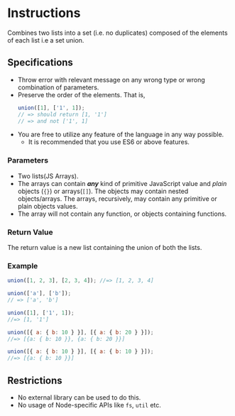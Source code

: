 # Instructions

Combines two lists into a set (i.e. no duplicates) composed of the elements of each list i.e a set union.

## Specifications

- Throw error with relevant message on any wrong type or wrong combination of parameters.
- Preserve the order of the elements. That is,
  ```js
  union([1], ['1', 1]);
  // => should return [1, '1']
  // => and not ['1', 1]
  ```
- You are free to utilize any feature of the language in any way possible.
  - It is recommended that you use ES6 or above features.

### Parameters

- Two lists(JS Arrays).
- The arrays can contain **_any_** kind of primitive JavaScript value and _plain_ objects (`{}`) or arrays(`[]`). The objects may contain nested objects/arrays. The arrays, recursively, may contain any primitive or plain objects values.
- The array will not contain any function, or objects containing functions.

### Return Value

The return value is a new list containing the union of both the lists.

### Example

```js
union([1, 2, 3], [2, 3, 4]); //=> [1, 2, 3, 4]

union(['a'], ['b']);
// => ['a', 'b']

union([1], ['1', 1]);
//=> [1, '1']

union([{ a: { b: 10 } }], [{ a: { b: 20 } }]);
//=> [{a: { b: 10 }}, {a: { b: 20 }}]

union([{ a: { b: 10 } }], [{ a: { b: 10 } }]);
//=> [{a: { b: 10 }}]
```

## Restrictions

- No external library can be used to do this.
- No usage of Node-specific APIs like `fs`, `util` etc.
